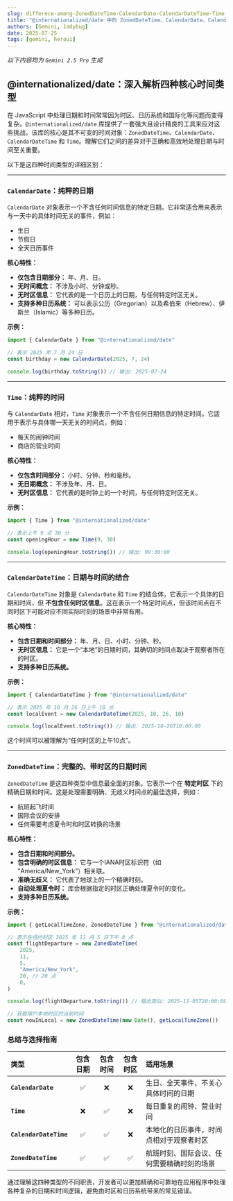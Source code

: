 ```yaml
---
slug: differece-among-ZonedDateTime-CalendarDate-CalendarDateTime-Time
title: "@internationalized/date 中的 ZonedDateTime、CalendarDate、CalendarDateTime、Time 几种时间类型的区别"
authors: [Gemini, 1adybug]
date: 2025-07-25
tags: [gemini, heroui]
---
```


_以下内容均为 `Gemini 2.5 Pro` 生成_

## @internationalized/date：深入解析四种核心时间类型

在 JavaScript 中处理日期和时间常常因为时区、日历系统和国际化等问题而变得复杂。`@internationalized/date` 库提供了一套强大且设计精良的工具来应对这些挑战。该库的核心是其不可变的时间对象：`ZonedDateTime`、`CalendarDate`、`CalendarDateTime` 和 `Time`。理解它们之间的差异对于正确和高效地处理日期与时间至关重要。

以下是这四种时间类型的详细区别：

---

### `CalendarDate`：纯粹的日期

`CalendarDate` 对象表示一个不含任何时间信息的特定日期。它非常适合用来表示与一天中的具体时间无关的事件，例如：

- 生日
- 节假日
- 全天日历事件

**核心特性：**

- **仅包含日期部分：** 年、月、日。
- **无时间概念：** 不涉及小时、分钟或秒。
- **无时区信息：** 它代表的是一个日历上的日期，与任何特定时区无关。
- **支持多种日历系统：** 可以表示公历（Gregorian）以及希伯来（Hebrew）、伊斯兰（Islamic）等多种日历。

**示例：**

```javascript
import { CalendarDate } from "@internationalized/date"

// 表示 2025 年 7 月 24 日
const birthday = new CalendarDate(2025, 7, 24)

console.log(birthday.toString()) // 输出: 2025-07-24
```

---

### `Time`：纯粹的时间

与 `CalendarDate` 相对，`Time` 对象表示一个不含任何日期信息的特定时间。它适用于表示与具体哪一天无关的时间点，例如：

- 每天的闹钟时间
- 商店的营业时间

**核心特性：**

- **仅包含时间部分：** 小时、分钟、秒和毫秒。
- **无日期概念：** 不涉及年、月、日。
- **无时区信息：** 它代表的是时钟上的一个时间，与任何特定时区无关。

**示例：**

```javascript
import { Time } from "@internationalized/date"

// 表示上午 9 点 30 分
const openingHour = new Time(9, 30)

console.log(openingHour.toString()) // 输出: 09:30:00
```

---

### `CalendarDateTime`：日期与时间的结合

`CalendarDateTime` 对象是 `CalendarDate` 和 `Time` 的结合体，它表示一个具体的日期和时间，但 **不包含任何时区信息**。这在表示一个特定时间点，但该时间点在不同时区下可能对应不同实际时刻的场景中非常有用。

**核心特性：**

- **包含日期和时间部分：** 年、月、日、小时、分钟、秒。
- **无时区信息：** 它是一个“本地”的日期时间，其确切的时间点取决于观察者所在的时区。
- **支持多种日历系统。**

**示例：**

```javascript
import { CalendarDateTime } from "@internationalized/date"

// 表示 2025 年 10 月 26 日上午 10 点
const localEvent = new CalendarDateTime(2025, 10, 26, 10)

console.log(localEvent.toString()) // 输出: 2025-10-26T10:00:00
```

这个时间可以被理解为“任何时区的上午10点”。

---

### `ZonedDateTime`：完整的、带时区的日期时间

`ZonedDateTime` 是这四种类型中信息最全面的对象。它表示一个在 **特定时区** 下的精确日期和时间。这是处理需要明确、无歧义时间点的最佳选择，例如：

- 航班起飞时间
- 国际会议的安排
- 任何需要考虑夏令时和时区转换的场景

**核心特性：**

- **包含日期和时间部分。**
- **包含明确的时区信息：** 它与一个IANA时区标识符（如 "America/New_York"）相关联。
- **准确无歧义：** 它代表了地球上的一个精确时刻。
- **自动处理夏令时：** 库会根据指定的时区正确处理夏令时的变化。
- **支持多种日历系统。**

**示例：**

```javascript
import { getLocalTimeZone, ZonedDateTime } from "@internationalized/date"

// 表示在纽约时区 2025 年 11 月 5 日下午 8 点
const flightDeparture = new ZonedDateTime(
    2025,
    11,
    5,
    "America/New_York",
    20, // 20 点
    0,
)

console.log(flightDeparture.toString()) // 输出类似: 2025-11-05T20:00:00-05:00[America/New_York]

// 获取用户本地时区的当前时间
const nowInLocal = new ZonedDateTime(new Date(), getLocalTimeZone())
```

### 总结与选择指南

| 类型                   | 包含日期 | 包含时间 | 包含时区 | 适用场景                                   |
| :--------------------- | :------: | :------: | :------: | :----------------------------------------- |
| **`CalendarDate`**     |    ✅    |    ❌    |    ❌    | 生日、全天事件、不关心具体时间的日期       |
| **`Time`**             |    ❌    |    ✅    |    ❌    | 每日重复的闹钟、营业时间                   |
| **`CalendarDateTime`** |    ✅    |    ✅    |    ❌    | 本地化的日历事件，时间点相对于观察者时区   |
| **`ZonedDateTime`**    |    ✅    |    ✅    |    ✅    | 航班时刻、国际会议、任何需要精确时刻的场景 |

通过理解这四种类型的不同职责，开发者可以更加精确和可靠地在应用程序中处理各种复杂的日期和时间逻辑，避免由时区和日历系统带来的常见错误。
